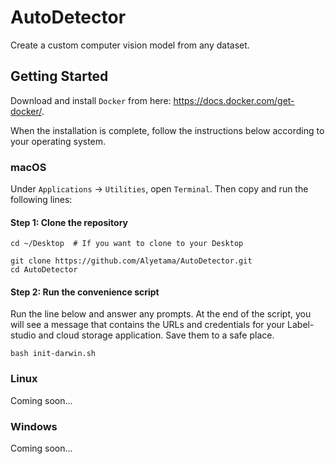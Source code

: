 # AutoDetector

Create a custom computer vision model from any dataset.

## Getting Started

Download and install `Docker` from here: https://docs.docker.com/get-docker/.

When the installation is complete, follow the instructions below according to your operating system.

### macOS

Under `Applications` -> `Utilities`, open `Terminal`. Then copy and run the following lines:

#### Step 1: Clone the repository

```
cd ~/Desktop  # If you want to clone to your Desktop

git clone https://github.com/Alyetama/AutoDetector.git
cd AutoDetector
```

#### Step 2: Run the convenience script

Run the line below and answer any prompts. At the end of the script, you will see a message that contains the URLs and credentials for your Label-studio and cloud storage application. Save them to a safe place.

```
bash init-darwin.sh
```

### Linux

Coming soon...


### Windows

Coming soon...
